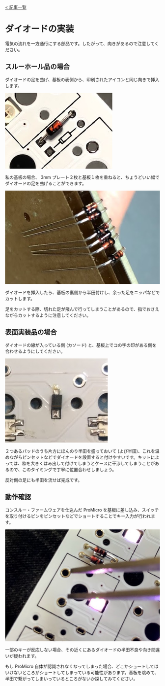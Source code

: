 [< 記事一覧](Readme.markdown)

# ダイオードの実装

電気の流れを一方通行にする部品です。したがって、向きがあるので注意してください。

## スルーホール品の場合

ダイオードの足を曲げ、基板の表側から、印刷されたアイコンと同じ向きで挿入します。

![diode_tht](img/diode_tht.jpg)

私の基板の場合、 3mm プレート２枚と基板１枚を重ねると、ちょうどいい幅でダイオードの足を曲げることができます。

![diode_tht_bending](img/diode_tht_bending.jpg)

ダイオードを挿入したら、基板の裏側から半田付けし、余った足をニッパなどでカットします。

足をカットする際、切れた足が飛んで行ってしまうことがあるので、指でおさえながらカットするように注意してください。

## 表面実装品の場合

ダイオードの線が入っている側 (カソード) と、基板上でコの字の印がある側を合わせるようにしてください。

![diode_smd](img/diode_smd.jpg)

２つあるパッドのうち片方にほんのり半田を盛っておいて (よび半田)、これを温めながらピンセットなどでダイオードを設置すると付けやすいです。キットによっては、枠を大きくはみ出して付けてしまうとケースに干渉してしまうことがあるので、このタイミングで丁寧に位置合わせしましょう。

反対側の足にも半田を流せば完成です。

## 動作確認

コンスルー・ファームウェアを仕込んだ ProMicro を基板に差し込み、スイッチを取り付けるピンをピンセットなどでショートすることでキー入力が行われます。

![diode_test](img/diode_test.jpg)

一部のキーが反応しない場合、その近くにあるダイオードの半田不良や向き間違いが疑われます。

もし ProMicro 自体が認識されなくなってしまった場合、どこかショートしてはいけないところがショートしてしまっている可能性があります。基板を眺めて、半田で繋がってしまいっているところがないか探してみてください。
